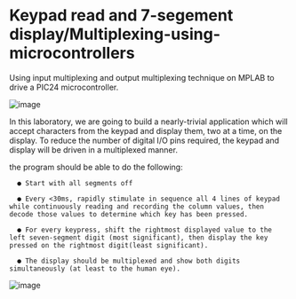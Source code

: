 # Keypad read and 7-segement display/Multiplexing-using-microcontrollers

Using input multiplexing and output multiplexing technique on MPLAB to drive a PIC24 microcontroller. 

![image](https://user-images.githubusercontent.com/88007099/127592418-42ea284f-69d8-485d-a61a-13cf9ac53b7b.png)

In this laboratory, we are going to build a nearly-trivial application which will accept characters from the keypad and display them, two at a time, on the display. To reduce the number of digital I/O pins required, the keypad and display will be driven in a multiplexed manner.

the program should be able to do the following:

      ● Start with all segments off
      
      ● Every <30ms, rapidly stimulate in sequence all 4 lines of keypad while continuously reading and recording the column values, then decode those values to determine which key has been pressed.
      
      ● For every keypress, shift the rightmost displayed value to the left seven-segment digit (most significant), then display the key pressed on the rightmost digit(least significant).
      
      ● The display should be multiplexed and show both digits simultaneously (at least to the human eye).
      
 ![image](https://user-images.githubusercontent.com/88007099/127702868-9ce9d1c3-873b-43a6-8cc4-90baea8b8669.png)
